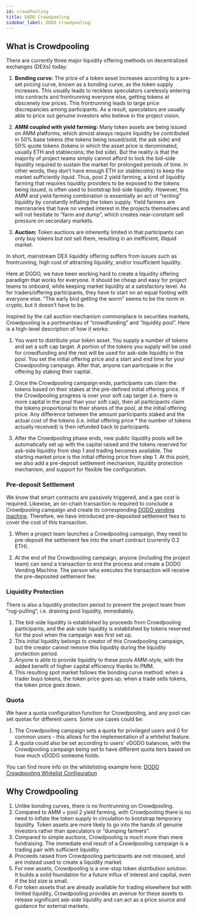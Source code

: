 ```yaml
---
id: crowdPooling
title: DODO Crowdpooling
sidebar_label: DODO Crowdpooling
---
```


## What is Crowdpooling

There are currently three major liquidity offering methods on decentralized exchanges (DEXs) today:

1. **Bonding curve:** The price of a token asset increases according to a pre-set pricing curve, known as a bonding curve, as the token supply increases. This usually leads to reckless speculators carelessly entering into contracts and frontrunning everyone else, getting tokens at obscenely low prices. This frontrunning leads to large price discrepancies among participants. As a result, speculators are usually able to price out genuine investors who believe in the project vision.

2. **AMM coupled with yield farming:** Many token assets are being issued on AMM platforms, which almost always require liquidity be contributed in 50% base tokens (the tokens being issued/sold; the ask side) and 50% quote tokens (tokens in which the asset price is denominated, usually ETH and stablecoins; the bid side). But the reality is that the majority of project teams simply cannot afford to lock the bid-side liquidity required to sustain the market for prolonged periods of time. In other words, they don’t have enough ETH (or stablecoins) to keep the market sufficiently liquid. Thus, pool 2 yield farming, a kind of liquidity farming that requires liquidity providers to be exposed to the tokens being issued, is often used to bootstrap bid-side liquidity. However, this AMM and yield farming combination is essentially an act of “renting” liquidity by constantly inflating the token supply. Yield farmers are mercenaries that have no vested interest in the projects themselves and will not hesitate to “farm and dump”, which creates near-constant sell pressure on secondary markets.

3. **Auction:** Token auctions are inherently limited in that participants can only buy tokens but not sell them, resulting in an inefficient, illiquid market.

In short, mainstream DEX liquidity offering suffers from issues such as frontrunning, high cost of attracting liquidity, and/or insufficient liquidity.

Here at DODO, we have been working hard to create a liquidity offering paradigm that works for everyone. It should be cheap and easy for project teams to onboard, while keeping market liquidity at a satisfactory level. As for traders/offering participants, they have to start on an equal footing with everyone else. “The early bird getting the worm” seems to be the norm in crypto, but it doesn’t have to be.

Inspired by the call auction mechanism commonplace in securities markets, Crowdpooling is a portmanteau of “crowdfunding” and “liquidity pool”. Here is a high-level description of how it works:

1. You want to distribute your token asset. You supply a number of tokens and set a soft cap target. A portion of the tokens you supply will be used for crowdfunding and the rest will be used for ask-side liquidity in the pool. You set the initial offering price and a start and end time for your Crowdpooling campaign. After that, anyone can participate in the offering by staking their capital.

2. Once the Crowdpooling campaign ends, participants can claim the tokens based on their stakes at the pre-defined initial offering price. If the Crowdpooling progress is over your soft cap target (i.e. there is more capital in the pool than your soft cap), then all participants claim the tokens proportional to their shares of the pool, at the initial offering price. Any difference between the amount participants staked and the actual cost of the tokens (i.e. initial offering price * the number of tokens actually received) is then refunded back to participants.

3. After the Crowdpooling phase ends, new public liquidity pools will be automatically set up with the capital raised and the tokens reserved for ask-side liquidity from step 1 and trading becomes available. The starting market price is the initial offering price from step 1. At this point, we also add a pre-deposit settlement mechanism, liquidity protection mechanism, and support for flexible fee configuration.

### Pre-deposit Settlement

We know that smart contracts are passively triggered, and a gas cost is required. Likewise, an on-chain transaction is required to conclude a Crowdpooling campaign and create its corresponding [DODO vending machine](./publicPool). Therefore, we have introduced pre-deposited settlement fees to cover the cost of this transaction.

1. When a project team launches a Crowdpooling campaign, they need to pre-deposit the settlement fee into the smart contract (currently 0.2 ETH).

2. At the end of the Crowdpooling campaign, anyone (including the project team) can send a transaction to end the process and create a DODO Vending Machine. The person who executes the transaction will receive the pre-deposited settlement fee.

### Liquidity Protection

There is also a liquidity protection period to prevent the project team from "rug-pulling", i.e. draining pool liquidity, immediately.

1. The bid-side liquidity is established by proceeds from Crowdpooling participants, and the ask-side liquidity is established by tokens reserved for the pool when the campaign was first set up.
2. This initial liquidity belongs to creator of this Crowdpooling campaign, but the creator cannot remove this liquidity during the liquidity protection period.
3. Anyone is able to provide liquidity to these pools AMM-style, with the added benefit of higher capital efficiency thanks to PMM.
4. This resulting spot market follows the bonding curve method: when a trader buys tokens, the token price goes up; when a trade sells tokens, the token price goes down.

### Quota

We have a quota configuration function for Crowdpooling, and any pool can set quotas for different users. Some use cases could be:

1. The Crowdpooling campaign sets a quota for privileged users and 0 for common users - this allows for the implementation of a whitelist feature.
2. A quota could also be set according to users' vDODO balances, with the Crowdpooling campaign being set to have different quota tiers based on how much vDODO someone holds.

You can find more info on the whitelisting example here: [DODO Crowdpooling Whitelist Configuration](./cpwl)

## Why Crowdpooling

1. Unlike bonding curves, there is no frontrunning on Crowdpooling.
2. Compared to AMM + pool 2 yield farming, with Crowdpooling there is no need to inflate the token supply in circulation to bootstrap temporary liquidity. Token assets are more likely to go into the hands of genuine investors rather than speculators or “dumping farmers”.
3. Compared to simple auctions, Crowdpooling is much more than mere fundraising. The immediate end result of a Crowdpooling campaign is a trading pair with sufficient liquidity.
4. Proceeds raised from Crowdpooling participants are not misused, and are instead used to create a liquidity market.
5. For new assets, Crowdpooling is a one-stop token distribution solution. It builds a solid foundation for a future influx of interest and capital, even if the bid size is small.
6. For token assets that are already available for trading elsewhere but with limited liquidity, Crowdpooling provides an avenue for these assets to release significant ask-side liquidity and can act as a price source and guidance for external markets.
